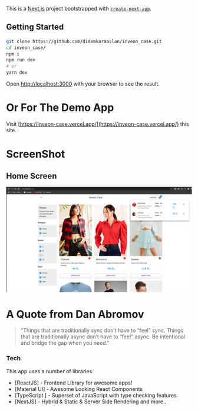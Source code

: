 This is a [Next.js](https://nextjs.org/) project bootstrapped with [`create-next-app`](https://github.com/vercel/next.js/tree/canary/packages/create-next-app).

## Getting Started

```bash
git clone https://github.com/didemkaraaslan/inveon_case.git
cd inveon_case/
npm i
npm run dev
# or
yarn dev
```

Open [http://localhost:3000](http://localhost:3000) with your browser to see the result.

# Or For The Demo App

Visit [https://inveon-case.vercel.app/](https://inveon-case.vercel.app/) this site.

# ScreenShot

## Home Screen

![Home Page](./public/inveon_case_home_page.jpg)

# A Quote from Dan Abromov

> "Things that are traditionally sync don’t have to “feel” sync. Things that are traditionally async don’t have to “feel” async. Be intentional and bridge the gap when you need."

### Tech

This app uses a number of libraries.

- [ReactJS] - Frontend Library for awesome apps!
- [Material UI] - Awesome Looking React Components
- [TypeScript ] - Superset of JavaScript with type checking features
- [NextJS] - Hybrid & Static & Server Side Rendering and more..
